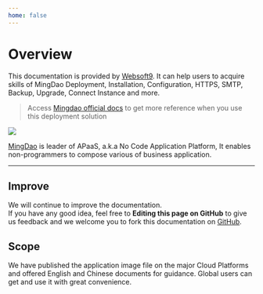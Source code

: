 ```yaml
---
home: false
---
```


# Overview

This documentation is provided by [Websoft9](https://www.websoft9.com/). It can help users to acquire skills of MingDao Deployment, Installation, Configuration, HTTPS, SMTP, Backup, Upgrade, Connect Instance and more.

> Access [Mingdao official docs](https://docs.pd.mingdao.com/) to get more reference when you use this deployment solution

![](https://alifile.mingdaocloud.com/wwwhome/dist/pack/static/src-common-mdfeature-img-2x-yy02.jpg)

[MingDao](https://www.mingdao.com/en/about) is leader of APaaS, a.k.a No Code Application Platform, It enables non-programmers to compose various of business application.



---

## Improve

We will continue to improve the documentation.  
If you have any good idea, feel free to **Editing this page on GitHub** to give us feedback and we welcome you to fork this documentation on [GitHub](https://github.com/Websoft9/ansible-mingdao).

## Scope

We have published the application image file on the major Cloud Platforms and offered English and Chinese documents for guidance. Global users can get and use it with great convenience.
